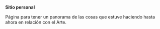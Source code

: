 

**Sitio personal**

Página para tener un panorama de las cosas que estuve haciendo hasta ahora en relación con el Arte. 
